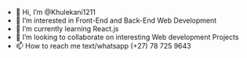 - 👋 Hi, I’m @Khulekani1211
- 👀 I’m interested in Front-End and Back-End Web Development
- 🌱 I’m currently learning React.js
- 💞️ I’m looking to collaborate on interesting Web development Projects
- 📫 How to reach me text/whatsapp (+27) 78 725 9643

<!---
Khulekani1211/Khulekani1211 is a ✨ special ✨ repository because its `README.md` (this file) appears on your GitHub profile.
You can click the Preview link to take a look at your changes.
--->
